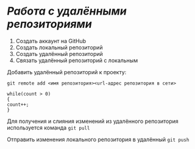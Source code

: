 # ***Работа с удалёнными репозиториями***

1. Создать аккаунт на GitHub
2. Создать локальный репозиторий
3. Создать удалённый репозиторий
4. Связать удалённый репозиторий с локальным 

Добавить удалённый репозиторий к проекту:
```
git remote add <имя репозитория><url-адрес репозитория в сети>
```
```
while(count > 0)
{
count++;
}
```
Для получения и слияния изменений из удалённого репозитория используется команда `git pull`

Отправить изменения локального репозитория в удалённый `git push`